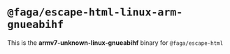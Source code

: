 # `@faga/escape-html-linux-arm-gnueabihf`

This is the **armv7-unknown-linux-gnueabihf** binary for `@faga/escape-html`
